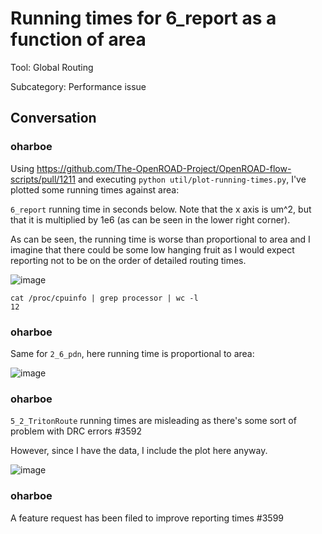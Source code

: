 # Running times for 6_report as a function of area

Tool: Global Routing

Subcategory: Performance issue

## Conversation

### oharboe
Using https://github.com/The-OpenROAD-Project/OpenROAD-flow-scripts/pull/1211 and executing `python util/plot-running-times.py`, I've plotted some running times against area:

`6_report` running time in seconds below. Note that the x axis is um^2, but that it is multiplied by 1e6 (as can be seen in the lower right corner).

As can be seen, the running time is worse than proportional to area and I imagine that there could be some low hanging fruit as I would expect reporting not to be on the order of detailed routing times.

![image](https://github.com/The-OpenROAD-Project/OpenROAD/assets/2798822/499880aa-0e07-4772-9e10-73dddcf9ef51)


```
cat /proc/cpuinfo | grep processor | wc -l 
12
```

### oharboe
Same for `2_6_pdn`, here running time is proportional to area:

![image](https://github.com/The-OpenROAD-Project/OpenROAD/assets/2798822/12bf57a3-9670-47d3-a19e-98c35f023ac1)


### oharboe
`5_2_TritonRoute` running times are misleading as there's some sort of problem with DRC errors #3592

However, since I have the data, I include the plot here anyway.

![image](https://github.com/The-OpenROAD-Project/OpenROAD/assets/2798822/80e6d705-994a-408d-9847-461b75cfaa37)


### oharboe
A feature request has been filed to improve reporting times #3599

